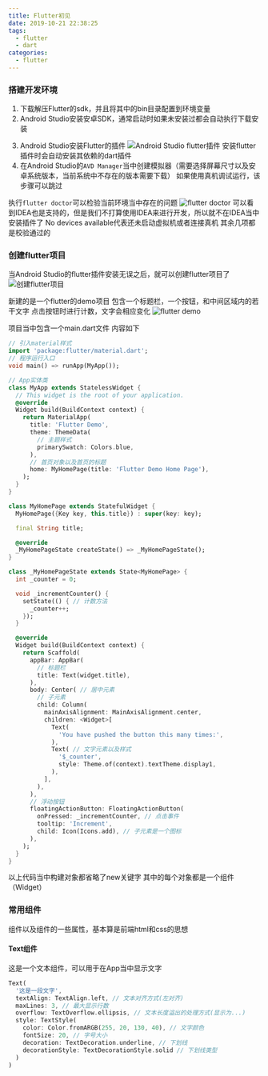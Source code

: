 ```yaml
---
title: Flutter初见
date: 2019-10-21 22:38:25
tags: 
  - flutter
  - dart
categories: 
  - flutter
---
```


### 搭建开发环境
1. 下载解压Flutter的sdk，并且将其中的bin目录配置到环境变量
2. Android Studio安装安卓SDK，通常启动时如果未安装过都会自动执行下载安装
<!-- more -->
3. Android Studio安装Flutter的插件
![Android Studio flutter插件](/images/flutter/android-studio_flutter插件.png)
安装flutter插件时会自动安装其依赖的dart插件
4. 在Android Studio的`AVD Manager`当中创建模拟器（需要选择屏幕尺寸以及安卓系统版本，当前系统中不存在的版本需要下载）
如果使用真机调试运行，该步骤可以跳过


执行`flutter doctor`可以检验当前环境当中存在的问题
![flutter doctor](/images/flutter/flutter_doctor.png)
可以看到IDEA也是支持的，但是我们不打算使用IDEA来进行开发，所以就不在IDEA当中安装插件了
No devices available代表还未启动虚拟机或者连接真机
其余几项都是校验通过的

### 创建flutter项目
当Android Studio的flutter插件安装无误之后，就可以创建flutter项目了
![创建flutter项目](/images/flutter/创建flutter项目.png)

新建的是一个flutter的demo项目
包含一个标题栏，一个按钮，和中间区域内的若干文字
点击按钮时进行计数，文字会相应变化
![flutter demo](/images/flutter/flutter_demo.png)

项目当中包含一个main.dart文件
内容如下
```dart
// 引入material样式
import 'package:flutter/material.dart';
// 程序运行入口
void main() => runApp(MyApp());

// App实体类
class MyApp extends StatelessWidget {
  // This widget is the root of your application.
  @override
  Widget build(BuildContext context) {
    return MaterialApp(
      title: 'Flutter Demo',
      theme: ThemeData(
        // 主题样式
        primarySwatch: Colors.blue,
      ),
      // 首页对象以及首页的标题
      home: MyHomePage(title: 'Flutter Demo Home Page'),
    );
  }
}

class MyHomePage extends StatefulWidget {
  MyHomePage({Key key, this.title}) : super(key: key);

  final String title;

  @override
  _MyHomePageState createState() => _MyHomePageState();
}

class _MyHomePageState extends State<MyHomePage> {
  int _counter = 0;

  void _incrementCounter() {
    setState(() { // 计数方法
      _counter++;
    });
  }

  @override
  Widget build(BuildContext context) {
    return Scaffold(
      appBar: AppBar(
        // 标题栏
        title: Text(widget.title),
      ),
      body: Center( // 居中元素
        // 子元素
        child: Column(
          mainAxisAlignment: MainAxisAlignment.center,
          children: <Widget>[
            Text( 
              'You have pushed the button this many times:',
            ),
            Text( // 文字元素以及样式
              '$_counter',
              style: Theme.of(context).textTheme.display1,
            ),
          ],
        ),
      ),
      // 浮动按钮
      floatingActionButton: FloatingActionButton(
        onPressed: _incrementCounter, // 点击事件
        tooltip: 'Increment',
        child: Icon(Icons.add), // 子元素是一个图标
      ),
    );
  }
}
```
以上代码当中构建对象都省略了new关键字
其中的每个对象都是一个组件（Widget）

### 常用组件
组件以及组件的一些属性，基本算是前端html和css的思想

#### Text组件
这是一个文本组件，可以用于在App当中显示文字
```dart
Text(
  '这是一段文字',
  textAlign: TextAlign.left, // 文本对齐方式(左对齐)
  maxLines: 3, // 最大显示行数
  overflow: TextOverflow.ellipsis, // 文本长度溢出的处理方式(显示为...)
  style: TextStyle(
    color: Color.fromARGB(255, 20, 130, 40), // 文字颜色
    fontSize: 20, // 字号大小
    decoration: TextDecoration.underline, // 下划线
    decorationStyle: TextDecorationStyle.solid // 下划线类型
  )
)
```